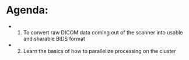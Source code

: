 # Agenda: 
  - 1. To convert raw DICOM data coming out of the scanner into usable and sharable BIDS format
  - 2. Learn the basics of how to parallelize processing on the cluster
